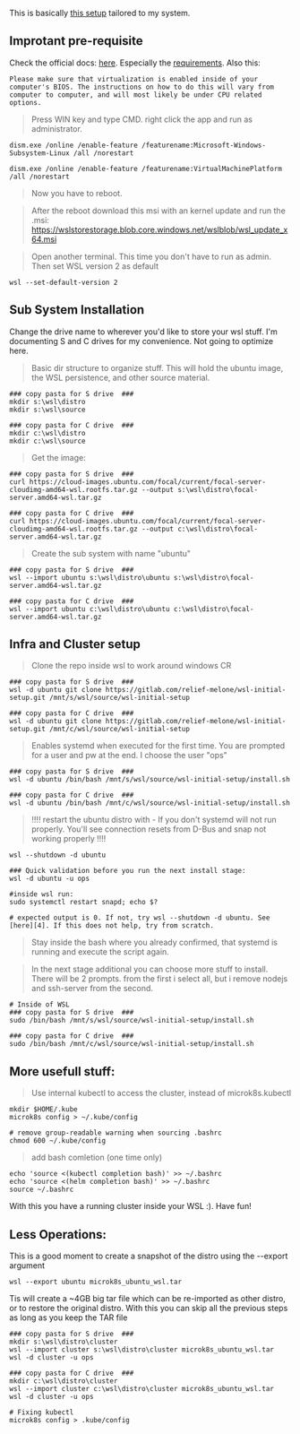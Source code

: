 This is basically [this setup][1] tailored to my system.  

## Improtant pre-requisite

Check the official docs: [here][2]. Especially the [requirements][3]. Also this:
```
Please make sure that virtualization is enabled inside of your computer's BIOS. The instructions on how to do this will vary from computer to computer, and will most likely be under CPU related options.
```
 
> Press WIN key and type CMD. right click the app and run as administrator.
```
dism.exe /online /enable-feature /featurename:Microsoft-Windows-Subsystem-Linux /all /norestart

dism.exe /online /enable-feature /featurename:VirtualMachinePlatform /all /norestart
```
> Now you have to reboot.  

> After the reboot download this msi with an kernel update and run the .msi: https://wslstorestorage.blob.core.windows.net/wslblob/wsl_update_x64.msi

> Open another terminal. This time you don't have to run as admin. Then set WSL version 2 as default
```
wsl --set-default-version 2
```

## Sub System Installation
Change the drive name to wherever you'd like to store your wsl stuff. I'm documenting S and C drives for my convenience. Not going to optimize here.

> Basic dir structure to organize stuff. This will hold the ubuntu image, the WSL persistence, and other source material. 
```
### copy pasta for S drive  ###
mkdir s:\wsl\distro
mkdir s:\wsl\source

### copy pasta for C drive  ###
mkdir c:\wsl\distro
mkdir c:\wsl\source

```
> Get the image:
```
### copy pasta for S drive  ###
curl https://cloud-images.ubuntu.com/focal/current/focal-server-cloudimg-amd64-wsl.rootfs.tar.gz --output s:\wsl\distro\focal-server.amd64-wsl.tar.gz

### copy pasta for C drive  ###
curl https://cloud-images.ubuntu.com/focal/current/focal-server-cloudimg-amd64-wsl.rootfs.tar.gz --output c:\wsl\distro\focal-server.amd64-wsl.tar.gz
```
> Create the sub system with name "ubuntu"
```
### copy pasta for S drive  ###
wsl --import ubuntu s:\wsl\distro\ubuntu s:\wsl\distro\focal-server.amd64-wsl.tar.gz

### copy pasta for C drive  ###
wsl --import ubuntu c:\wsl\distro\ubuntu c:\wsl\distro\focal-server.amd64-wsl.tar.gz
```

## Infra and Cluster setup
> Clone the repo inside wsl to work around windows CR
```
### copy pasta for S drive  ###
wsl -d ubuntu git clone https://gitlab.com/relief-melone/wsl-initial-setup.git /mnt/s/wsl/source/wsl-initial-setup

### copy pasta for C drive  ###
wsl -d ubuntu git clone https://gitlab.com/relief-melone/wsl-initial-setup.git /mnt/c/wsl/source/wsl-initial-setup
```
> Enables systemd when executed for the first time.  You are prompted for a user and pw at the end. I choose the user "ops"
```
### copy pasta for S drive  ###
wsl -d ubuntu /bin/bash /mnt/s/wsl/source/wsl-initial-setup/install.sh

### copy pasta for C drive  ###
wsl -d ubuntu /bin/bash /mnt/c/wsl/source/wsl-initial-setup/install.sh
```
> !!!! restart the ubuntu distro with - If you don't systemd will not run properly. You'll see connection resets from D-Bus and snap not working properly !!!!
```
wsl --shutdown -d ubuntu

### Quick validation before you run the next install stage:
wsl -d ubuntu -u ops

#inside wsl run:
sudo systemctl restart snapd; echo $?

# expected output is 0. If not, try wsl --shutdown -d ubuntu. See [here][4]. If this does not help, try from scratch.
```
> Stay inside the bash where you already confirmed, that systemd is running and execute the script again.  

> In the next stage additional you can choose more stuff to install. There will be 2 prompts. from the first i select all, but i remove nodejs and ssh-server from the second. 
```
# Inside of WSL
### copy pasta for S drive  ###
sudo /bin/bash /mnt/s/wsl/source/wsl-initial-setup/install.sh

### copy pasta for C drive  ###
sudo /bin/bash /mnt/c/wsl/source/wsl-initial-setup/install.sh
```

## More usefull stuff:
> Use internal kubectl to access the cluster, instead of microk8s.kubectl
```
mkdir $HOME/.kube
microk8s config > ~/.kube/config

# remove group-readable warning when sourcing .bashrc
chmod 600 ~/.kube/config
```
> add bash comletion (one time only)
```
echo 'source <(kubectl completion bash)' >> ~/.bashrc
echo 'source <(helm completion bash)' >> ~/.bashrc
source ~/.bashrc
```

With this you have a running cluster inside your WSL :). Have fun!


## Less Operations:
This is a good moment to create a snapshot of the distro using the --export argument

```
wsl --export ubuntu microk8s_ubuntu_wsl.tar
```
Tis will create a ~4GB big tar file which can be re-imported as other distro, or to restore the original distro. With this you can skip all the previous steps as long as you keep the TAR file

```
### copy pasta for S drive  ###
mkdir s:\wsl\distro\cluster
wsl --import cluster s:\wsl\distro\cluster microk8s_ubuntu_wsl.tar
wsl -d cluster -u ops

### copy pasta for C drive  ###
mkdir c:\wsl\distro\cluster
wsl --import cluster c:\wsl\distro\cluster microk8s_ubuntu_wsl.tar
wsl -d cluster -u ops

# Fixing kubectl
microk8s config > .kube/config
```





[1]: https://gitlab.com/relief-melone/wsl-initial-setup/-/tree/master
[2]: https://docs.microsoft.com/en-us/windows/wsl/install-win10
[3]: https://docs.microsoft.com/en-us/windows/wsl/install-win10#requirements
[4]: https://superuser.com/a/1556484/1254574